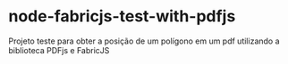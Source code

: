 # node-fabricjs-test-with-pdfjs
Projeto teste para obter a posição de um polígono em um pdf utilizando a biblioteca PDFjs e FabricJS
